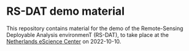# RS-DAT demo material 

This repository contains material for the demo of the Remote-Sensing Deployable Analysis environmenT (RS-DAT), to take place at the [Netherlands eScience Center](https://www.esciencecenter.nl) on 2022-10-10. 
